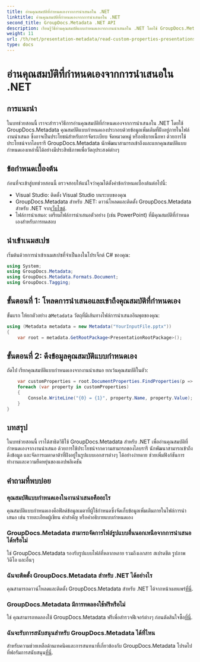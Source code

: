 ```yaml
---
title: อ่านคุณสมบัติที่กำหนดเองจากการนำเสนอใน .NET
linktitle: อ่านคุณสมบัติที่กำหนดเองจากการนำเสนอใน .NET
second_title: GroupDocs.Metadata .NET API
description: เรียนรู้วิธีอ่านคุณสมบัติแบบกำหนดเองจากงานนำเสนอใน .NET โดยใช้ GroupDocs.Metadata เข้าถึงและดึงข้อมูลเมตาอย่างมีประสิทธิภาพ
weight: 11
url: /th/net/presentation-metadata/read-custom-properties-presentations/
type: docs
---
```

# อ่านคุณสมบัติที่กำหนดเองจากการนำเสนอใน .NET

## การแนะนำ
ในบทช่วยสอนนี้ เราจะสำรวจวิธีการอ่านคุณสมบัติที่กำหนดเองจากการนำเสนอใน .NET โดยใช้ GroupDocs.Metadata คุณสมบัติแบบกำหนดเองประกอบด้วยข้อมูลเพิ่มเติมที่ฝังอยู่ภายในไฟล์งานนำเสนอ ซึ่งอาจเป็นประโยชน์สำหรับการจัดระเบียบ จัดหมวดหมู่ หรืออธิบายเนื้อหา ด้วยการใช้ประโยชน์จากไลบรารี GroupDocs.Metadata นักพัฒนาสามารถเข้าถึงและแยกคุณสมบัติแบบกำหนดเองเหล่านี้ได้อย่างมีประสิทธิภาพเพื่อวัตถุประสงค์ต่างๆ
## ข้อกำหนดเบื้องต้น
ก่อนที่จะเข้าสู่บทช่วยสอนนี้ ตรวจสอบให้แน่ใจว่าคุณได้ตั้งค่าข้อกำหนดเบื้องต้นต่อไปนี้:
- Visual Studio: ติดตั้ง Visual Studio บนระบบของคุณ
-  GroupDocs.Metadata สำหรับ .NET: ดาวน์โหลดและติดตั้ง GroupDocs.Metadata สำหรับ .NET จาก[เว็บไซต์](https://releases.groupdocs.com/metadata/net/).
- ไฟล์การนำเสนอ: เตรียมไฟล์การนำเสนอตัวอย่าง (เช่น PowerPoint) ที่มีคุณสมบัติที่กำหนดเองสำหรับการทดสอบ

## นำเข้าเนมสเปซ
เริ่มต้นด้วยการนำเข้าเนมสเปซที่จำเป็นลงในโปรเจ็กต์ C# ของคุณ:
```csharp
using System;
using GroupDocs.Metadata;
using GroupDocs.Metadata.Formats.Document;
using GroupDocs.Tagging;
```
## ขั้นตอนที่ 1: โหลดการนำเสนอและเข้าถึงคุณสมบัติที่กำหนดเอง
 ขั้นแรก ให้ยกตัวอย่าง a`Metadata` วัตถุที่มีเส้นทางไฟล์การนำเสนออินพุตของคุณ:
```csharp
using (Metadata metadata = new Metadata("YourInputFile.pptx"))
{
    var root = metadata.GetRootPackage<PresentationRootPackage>();
```
## ขั้นตอนที่ 2: ดึงข้อมูลคุณสมบัติแบบกำหนดเอง
ถัดไป เรียกคุณสมบัติแบบกำหนดเองจากงานนำเสนอ ยกเว้นคุณสมบัติในตัว:
```csharp
    var customProperties = root.DocumentProperties.FindProperties(p => !p.Tags.Contains(Tags.Document.BuiltIn));
    foreach (var property in customProperties)
    {
        Console.WriteLine("{0} = {1}", property.Name, property.Value);
    }
}
```

## บทสรุป
ในบทช่วยสอนนี้ เราได้สาธิตวิธีใช้ GroupDocs.Metadata สำหรับ .NET เพื่ออ่านคุณสมบัติที่กำหนดเองจากงานนำเสนอ ด้วยการใช้ประโยชน์จากความสามารถของไลบรารี นักพัฒนาสามารถเข้าถึง ดึงข้อมูล และจัดการเมตาดาต้าที่ฝังอยู่ในรูปแบบเอกสารต่างๆ ได้อย่างง่ายดาย ช่วยเพิ่มฟังก์ชันการทำงานและความยืดหยุ่นของแอปพลิเคชัน

## คำถามที่พบบ่อย
### คุณสมบัติแบบกำหนดเองในงานนำเสนอคืออะไร
คุณสมบัติแบบกำหนดเองคือฟิลด์ข้อมูลเมตาที่ผู้ใช้กำหนดซึ่งจัดเก็บข้อมูลเพิ่มเติมภายในไฟล์การนำเสนอ เช่น รายละเอียดผู้เขียน คำสำคัญ หรือคำอธิบายแบบกำหนดเอง
### GroupDocs.Metadata สามารถจัดการไฟล์รูปแบบอื่นนอกเหนือจากการนำเสนอได้หรือไม่
ใช่ GroupDocs.Metadata รองรับรูปแบบไฟล์ที่หลากหลาย รวมถึงเอกสาร สเปรดชีต รูปภาพ วิดีโอ และอื่นๆ
### ฉันจะติดตั้ง GroupDocs.Metadata สำหรับ .NET ได้อย่างไร
 คุณสามารถดาวน์โหลดและติดตั้ง GroupDocs.Metadata สำหรับ .NET ได้จากหน้าเผยแพร่[ที่นี่](https://releases.groupdocs.com/metadata/net/).
### GroupDocs.Metadata มีการทดลองใช้ฟรีหรือไม่
 ใช่ คุณสามารถทดลองใช้ GroupDocs.Metadata ฟรีเพื่อสำรวจฟีเจอร์ต่างๆ ก่อนตัดสินใจซื้อ[ที่นี่](https://releases.groupdocs.com/).
### ฉันจะรับการสนับสนุนสำหรับ GroupDocs.Metadata ได้ที่ไหน
 สำหรับความช่วยเหลือด้านเทคนิคและการสนทนาที่เกี่ยวข้องกับ GroupDocs.Metadata โปรดไปที่ฟอรัมการสนับสนุน[ที่นี่](https://forum.groupdocs.com/c/metadata/14).